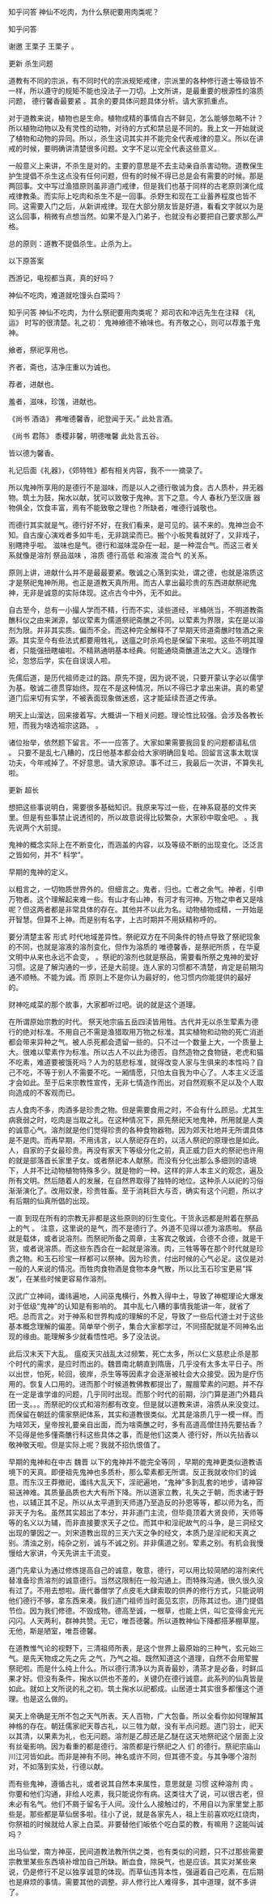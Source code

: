  
 知乎问答 神仙不吃肉，为什么祭祀要用肉类呢？ 
 
 
 
 
 
 知乎问答 
 
 

 

 谢邀 王栗子 王栗子 。

 更新 杀生问题 

 道教有不同的宗派，有不同时代的宗派规矩戒律，宗派里的各种修行道士等级皆不一样，所以遵守的规矩不能也没法子一刀切。上文所讲，是最重要的根源性的溶质问题， 德行馨香最要紧 。其余的要具体问题具体分析。请大家抓重点。

 

 对于道教来说，植物也是生命。植物成精的事情自古不鲜见，怎么能够忽略不计？所以植物动物以及有灵性的动物，对待的方式和禁忌是不同的。我上文一开始就说了植物和动物的异同。所以，杀生这词其实并不能完全代表戒律的意义。所以在讲戒的时候，要明确讲清楚很多问题。文字不足以完全代表这些意义。

 

 一般意义上来讲，不杀生是对的。主要的意思是不去主动亲自杀害动物。道教保生护生提倡不杀生这点没有任何问题，但有的时候不得已总是会有需要的时候。那是两回事。文中写过渔猎原则虽非道门戒律，但是我们也基于同样的古老原则演化成戒律教条。而实际上吃肉和杀生不是一回事。杀野生和现在工业蓄养程度也皆不同。这需要入门之后，从新讲戒律。现在大部分朋友皆是好道，看看文字就以为是这么回事，稍微有点想当然。如果不是入门弟子，也就没有必要把自己要求那么严格。

 

 总的原则：道教不提倡杀生。止杀为上。 

 

 以下原答案 

 西游记，电视都当真，真的好吗？

 神仙不吃肉，难道就吃馒头白菜吗？ 

 知乎问答 神仙不吃肉，为什么祭祀要用肉类呢？ 郑司农和冲远先生在注释 《礼运》 时写的很清楚。礼之初： 鬼神飨德不飨味也。有齐敬之心，则可以荐羞于鬼神。 

 飨者，祭祀享用也。

 齐者，斋也，洁净庄重以为诚也。

 荐者，进献也。

 羞者，滋味，珍馐，进献也。

 《尚书 酒诰》 弗唯德馨香，祀登闻于天。” 此处言酒。

 《尚书 君陈》 黍稷非馨，明德唯馨 此处言五谷。

 

 皆以德为馨香。

 礼记后面《礼器》，《郊特牲》都有相关内容，我不一一摘录了。

 

 所以鬼神所享用的是德行不是滋味，而是以人之德行敬诚为食。古人质朴，并无器物。筑土为鼓，掬水以献，犹可以致敬于鬼神。言下之意。今人 春秋乃至汉唐 器物俱全，饮食丰富，焉有不能致敬之理也？所缺者，唯德行诚敬也。 

 

 而德行其实就是气。德行好不好，在我们看来，是可见的。装不来的。鬼神岂会不知。自古废心演戏者多如牛毛，无非跳梁而已。搬个小板凳看就好了，又非戏子，别瞎搀乎啦。 滋味也是气。德行和滋味混杂在一起，是一种混合气。而这三者关系就像是溶剂 祭品滋味 ，溶质 德行高低 和溶液 混合气 的关系。

 

 原则上讲，进献什么并不是最最要紧。敬诚之心落到实处，谓之德，也就是溶质这才是祭祀鬼神所用。也正是道教天真所用。而古人拿出最珍贵的东西进献祭祀鬼神，无非是诚意的实际体现。这点古今中外，无不如此。

 

 自古至今，总有一小撮人学而不精，行而不实，读些道经，半桶咣当，不明道教斋醮科仪之由来渊源，邹议荤素为儒道祭祀斋醮之不同。以荤素为界限，实在是以溶剂为限。并非其实质。偏而不全。而这种完全解释不了早期天师道斋醮时牲酒之来源。其实至今有些法式都要用牲礼，送瘟之时杀鸡也是保留下来啦。这些不明其理者，只能强扭瞎编啦。不精熟通明基本经典。何能通晓斋醮道法之大义。造理作论，忽悠后学，实在自误误人啦。

 

 先儒后道，是历代祖师走过的路。原先不提，因为说不说，只要开蒙认字必以儒学为基。敬诚二德贯穿始终。现在不是这种情况，所以不得已才拿出来讲。真的希望道门后来切有实学，不被表面现象做迷惑，这才能延续吾道之传承。

 

 明天上山溜达，回来接着写。大概讲一下相关问题。理论性比较强。会涉及各教长短，而我为啥选祖宗这路。 。

 

 诸位抬举，依然题下留言。不一一应答了。大家如果需要我回复的问题都请私信 。 只要不是乱七八糟的，戊日他基本都会给大家明确回复哈。回留言这事太耽误功夫，今年戒掉了。不好意思。请大家原谅。事不过三，我最后一次讲，不算失礼啦。 

 更新 超长 

 想把这些事说明白，需要很多基础知识。我原来写过一些，在神系窥基的文件夹里。但是有些事禁止说透彻的，所以故意说得比较繁杂，大家砂中取金吧。 。我先说两个大前提。

 

 鬼神的概念实际上在不断变化，而涵盖的内容，以及等级不断的出现变化。泛泛言之皆如何，并不“ 科学”。 

 

 

 早期的鬼神的定义。

 以粗言之，一切物质世界外的。但细言之。鬼者，归也。亡者之余气。神者，引申万物者。这个理解起来难一些。有山才有山神，有河才有河神。万物之申者又是啥呢？但这两者都是非常具体的存在。其他并不以此为名。动物植物成精，一开始是开智慧。但算不上神。而是别有名字，上古时期并不用妖精称呼的。

 

 要分清楚主客 形式 时代地域差异性。祭祀双方在不同条件的特点导致了祭祀现象的不同，也就是溶液的溶剂变化，但作为溶质的 唯德馨香，是祭祀所质 ，在华夏文明中从来也永远不会变， 。祭祀的溶剂也就是祭品，需要看所祭之鬼神的爱好习惯。这是了解沟通的一步，还是大前提。连人家的习惯都不清楚，肯定是前期沟通不顺畅。不能为诚。而 原则上不是你认为最好的，他习惯内你能提供的最好的。 

 

 

 财神吃咸菜的那个故事，大家都听过吧。说的就是这个道理。 

 

 

 

 在所谓原始宗教的时代。 祭天地宗庙五岳四渎皆用牲。古代并无以杀生荤素为德行的绝对标准。不用自己不需是渔猎取用万物之标准。其实植物和动物的死亡消逝都会带来异种之气。被人杀死都会遗留一些的。只不过一个数量上大，一个质量上大。很难以荤素作为标准。所以古人不以此为德否。自然造物之食物链，老虎和猫不吃素，难道要被饿死吗？人为的慈悲标准，就得改变人家与生俱来的本性吗？自己不吃，不等于别人不需要不吃。一厢情愿，只怕太自我为中心了。人本主义泛滥才会如此。至于后来宗教性宣传，无非七情造作而出。对自然观察不足以及个人取向造成的不客观而已。

 

 
古人食肉不多，肉酒多是珍贵之物。但是需要食用之时，不会有什么顾忌。尤其生病衰弱之时，吃肉是当取之礼。在这种情况下，原先祭祀天地鬼神，所用就是人类的诚意心气。溶剂就是他们觉得珍贵的各种食物器物。因为郊天社地并无所谓具体是不是肉。而再早期，不用讳言，以人祭祀存在的，以活人祭祀的原理也是如此。人，自家的子女最珍贵。再没有家天下等级分化之前，真正威力巨大的祭祀也许用的就是部落首长家里子女。或者祭祀本人献祭。而没有分化出那么多细则的语境下，人并不比动物植物特殊多少。就是物的一种。这样的非人本主义的观念，遍及所有文明。然后随着人的发展，在自然界取得了独特的地位。这种杀人以祀的习俗渐渐演化了。改用奴隶，珍贵牲畜。至于消耗巨大与否，确实有这个问题，所以才有后期的仙真所倡的出现。

 

 一直 到现在所有的宗教无非都是这些原则的衍生变化。干货永远都是附着在祭品上的气 。 注意，这里说的是气，而不是德行了。外道不见得以德为溶质啦。 祭品就是载体，或者说溶剂。而祭祀所备之周章，主客宾之敬诚，合德不合德，就是干货，或者说溶质。而这些东西合在一起就是溶液。肉，三牲等等在那个时代就是珍贵之物。和玉石珍宝一样都可以祭神。因为珍贵，付出时候的心气必足。这仅是对一般的人来说的情况。而牲肉食物酒是食物本身气散，所以比玉石珍宝更易“挥发”，在某些时候更容易作溶剂。

 

 汉武广立神祠，谶纬遍地，人间巫鬼横行，外教入得中土，导致了神棍理论大爆发对于低级“鬼神”的认知是有影响的。 其中乱七八糟的事情我能讲一年，就省了吧。总而言之。对于神系和世界构成的理解的不足，导致了一些后代道士对于这些基本概念理解的偏差。简单举个例子，集合大家都学过，不同搭配就是不同神名出现的缘由。能理解多少就看悟性吧。多了没法说。

 

 此后汉末天下大乱。 瘟疫天灾战乱太过频繁，死亡太多，所以仁义慈悲止杀是那个时代的需求，是应时而出的。魏晋南北朝直到隋唐，几乎没有太多太平日子。所以出世，怕死，轮回，彼岸，杀生等等因素才会逐渐被社会大众接受。因为是疗伤用的。恢复人口用的。进而那个时候道教佛教都提出了，腥膻荤素的问题。并不存在一定是谁学谁的问题，几乎同时出现。而那个时代的前期，沙门算是道门外籍兵团一支。。。而祭祀的仪式和溶剂都有改变。但是就以道教来讲，溶质从来没变过。而保留在朝廷的儒家祭祀体系，其实和道教很类似。尤其是溶质几乎一模一样。而为啥郊天，皇帝按礼要亲自出面，而为啥斋醮之时，多有高道高僧住持先要拈香？不见得是他多懂斋醮行科这些具体之事，而是他们这类人 德行好，所以先拈香以敬神敬天啦。但是实际上呢？我就不招仇恨值了。 

 

 
 早期的鬼神和在中古 魏晋 以下的鬼神并不能完全等同 ，早期的鬼神更类似道教语境下的天真。即便祖先鬼神也多质朴，那么荤素都无所谓。反正我就收你们的诚意。而东汉王莽撤祀，谶纬大乱天下，淫祀遍地，“鬼神”多到乱套的地步，请神容易送神难。其质量品质也大大有所下降。所以道家立教，礼失之于朝，而求诸于野也，以辅正其不足。所以从太平道到天师道乃至造反的孙恩等等，都以师为名，而非天子为名。虽然其实超出了本分，并非道门主流，但毕竟顶着大贤良师，天师等等的名义以为辅，而非直接要求天子之位。而其中和淫祀故气的斗争，是三洞经文出现的肇因之一。刘宋道教出现的三天六天之争的经文，本质乃是淫祀和天真之别。清浊之别，纯杂之别，诚与不诚之别。并非儒道之别。荤素之别。有机会我慢慢给大家讲，今天先讲主干流变。

 

 道门先辈认为通过修炼提高自己的诚意，敬意，德行，可以用比较简陋的溶剂来代替准备珍贵溶剂的诚意德行。当然这限制在一般沟通上。而特殊沟通，很久很久没有过了。不用去想啦。唐代番僧学了点皮毛大肆索取的供养的修行方式，只能说明他们德行不够，拿东西来凑。我们道门祖师当时面见玄宗，历陈其过也。道门提倡节俭。因为我们修德。不毁成物。德高至诚，一根草，也能上供，叫它变得金光光闪闪。人天两利，群神共赞。无它，唯吾德馨。所以道教神仙下降都搭茅棚草屋。无他，斯是陋室，唯吾德馨。

 

 在道教惟气论的视野下，三清祖师所表，是这个世界上最原始的三种气，玄元始三气。是先天物成之先之先 之气，乃气之祖。既然知道这个道理，自然不会用荤腥祭祀啦。而是什么纯上什么。所以德行清净以为真香最妙，清茶才是必备，时鲜瓜果才好。但没有条件，掬水以供也不差的，关键仍在德行诚意。此系列的仙真皆是如此。就如上文所说的礼之初。筑土掬水以祀都成。山居道士其实很多都懂这个道理。也是这么做的。

 

 昊天上帝确是无所不包之天气所表。天人百物，广大包备。所以全看你如何理解其神格的存在。朝廷儒家祀天尊古礼，以三牲为献，没有半点问题。道门羽士，祀天以其清，以果素为礼，也无问题。溶剂是乙醇还是乙醚在这天地祭祀这个层面上没有丝毫影响。因为看重的都是德行。溶质都是行祭祀之人 们 的德行。祭祀宗庙山川江河皆如此。而非是神有不同。神名或许不同，但其德不变。与其争哪个溶剂对，不如落到实处，行德以献。

 

 
 而有些鬼神，遵循古礼，或者说其自然本来属性，意思就是 习惯 这种溶剂 肉 。你要和他们沟通，非给人吃素，我只能说你有病。这类往大了说，可以很古老，但未必有名气。他们不屑于留名于人间。没什么人接触过的，不用自以为家里堂上那些是。那些都是草仙居多啦。往小了说，就是各家先人，祖上生前喜欢吃红烧肉，你祭祖的时候就给人家上白菜。非要替他们皈依个吃白菜的教，有嘛用？这能叫诚吗？

 

 出马仙堂，南方神巫，民间道教法教所供之类，也有类似的问题，只不过那些需要宗教里某些东西填补增加自己所缺。断血食，除戾气，也是应该。其实对某些来说，仍是修行不足以独享诚意的体现。而草仙违背本性，强逼着自己吃素，在后期也是麻烦的事情。需要其他的调整。非人修行比人难得多，其中道理，就不多讲了。

 